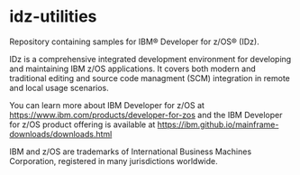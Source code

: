 # idz-utilities
Repository containing samples for IBM® Developer for z/OS® (IDz).  


IDz is a comprehensive integrated development environment for developing and maintaining IBM z/OS applications. It covers both modern and traditional editing and source code managment (SCM) integration in remote and local usage scenarios. 


You can learn more about IBM Developer for z/OS at https://www.ibm.com/products/developer-for-zos and the IBM Developer for z/OS product offering is available at https://ibm.github.io/mainframe-downloads/downloads.html



IBM and z/OS are trademarks of International Business Machines Corporation, registered in many jurisdictions worldwide.
